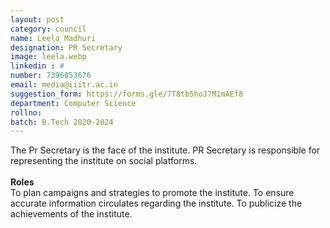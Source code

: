 ```yaml
---
layout: post
category: council
name: Leela Madhuri
designation: PR Secretary
image: leela.webp
linkedin : #
number: 7396853676
email: media@iiitr.ac.in
suggestion_form: https://forms.gle/7T8tb5hoJ7M1mAEf8
department: Computer Science
rollno: 
batch: B.Tech 2020-2024
---
```

The Pr Secretary is the face of the institute. PR Secretary is responsible for representing the institute on social platforms. 
<br><br>
<b>Roles</b>
<br>
To plan campaigns and strategies to promote the institute.
To ensure accurate information circulates regarding the institute.
To publicize the achievements of the institute.
